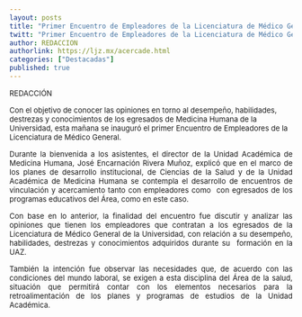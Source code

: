 ```yaml
---
layout: posts
title: "Primer Encuentro de Empleadores de la Licenciatura de Médico General de la UAZ"
twitt: "Primer Encuentro de Empleadores de la Licenciatura de Médico General de la UAZ"
author: REDACCION
authorlink: https://ljz.mx/acercade.html
categories: ["Destacadas"]
published: true
---
```

<p style="text-align: justify;">
  <span style="font-size: small;">REDACCIÓN</span>
</p>

<p style="text-align: justify;" />

<span style="font-size: small;" />Con el objetivo de conocer las opiniones en torno al desempeño, habilidades, destrezas y conocimientos de los egresados de Medicina Humana de la Universidad, esta mañana se inauguró el primer Encuentro de Empleadores de la Licenciatura de Médico General. </span></p> <p style="text-align: justify;">
  <strong><em><span style="font-size: small;"> </span></em></strong>
</p>

<p style="text-align: justify;">
  <span style="font-size: small;"><strong><em> </em></strong>Durante la bienvenida a los asistentes, el director de la Unidad Académica de Medicina Humana, José Encarnación Rivera Muñoz, explicó que en el marco de los planes de desarrollo institucional, de Ciencias de la Salud y de la Unidad Académica de Medicina Humana se contempla el desarrollo de encuentros de vinculación y acercamiento tanto con empleadores como  con egresados de los programas educativos del Área, como en este caso.</span>
</p>

<p style="text-align: justify;">
  <span style="font-size: small;">Con base en lo anterior, la finalidad del encuentro fue discutir y analizar las opiniones que tienen los empleadores que contratan a los egresados de la Licenciatura de Médico General de la Universidad, con relación a su desempeño, habilidades, destrezas y conocimientos adquiridos durante su  formación en la UAZ.</span>
</p>

<p style="text-align: justify;">
  <span style="font-size: small;">También la intención fue observar las necesidades que, de acuerdo con las condiciones del mundo laboral, se exigen a esta disciplina del Área de la salud, situación que permitirá contar con los elementos necesarios para la retroalimentación de los planes y programas de estudios de la Unidad Académica.</span>
</p>
